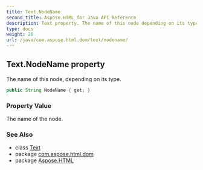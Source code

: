 ```yaml
---
title: Text.NodeName
second_title: Aspose.HTML for Java API Reference
description: Text property. The name of this node depending on its type
type: docs
weight: 20
url: /java/com.aspose.html.dom/text/nodename/
---
```

## Text.NodeName property

The name of this node, depending on its type.

```java
public String NodeName { get; }
```

### Property Value

The name of the node.

### See Also

* class [Text](../)
* package [com.aspose.html.dom](../../text/)
* package [Aspose.HTML](../../../)

